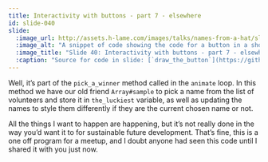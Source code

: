 ```yaml
---
title: Interactivity with buttons - part 7 - elsewhere
id: slide-040
slide:
  :image_url: http://assets.h-lame.com/images/talks/names-from-a-hat/slides/040.png
  :image_alt: "A snippet of code showing the code for a button in a shoes app; the new methods for animating the UI are highlighted; source: draw_the_button: https://github.com/h-lame/lruggery/blob/4e02855d64a111c8ee72e1a736da7a868384a1f8/names_from_a_hat/haphazard2.rb#L21-L44 / animate: https://github.com/h-lame/lruggery/blob/4e02855d64a111c8ee72e1a736da7a868384a1f8/names_from_a_hat/haphazard2.rb#L113-L118 / pick_a_winner: https://github.com/h-lame/lruggery/blob/4e02855d64a111c8ee72e1a736da7a868384a1f8/names_from_a_hat/haphazard2.rb#L98-L102"
  :image_title: "Slide 40: Interactivity with buttons - part 7 - elsewhere"
  :caption: "Source for code in slide: [`draw_the_button`](https://github.com/h-lame/lruggery/blob/4e02855d64a111c8ee72e1a736da7a868384a1f8/names_from_a_hat/haphazard2.rb#L21-L44), [`animate`](https://github.com/h-lame/lruggery/blob/4e02855d64a111c8ee72e1a736da7a868384a1f8/names_from_a_hat/haphazard2.rb#L113-L118), [`pick_a_winner`](https://github.com/h-lame/lruggery/blob/4e02855d64a111c8ee72e1a736da7a868384a1f8/names_from_a_hat/haphazard2.rb#L98-L102)"
---
```

Well, it’s part of the `pick_a_winner` method called in the `animate` loop.  In this method we have our old friend `Array#sample` to pick a name from the list of volunteers and store it in `the_luckiest` variable, as well as updating the names to style them differently if they are the current chosen name or not.

All the things I want to happen are happening, but it’s not really done in the way you’d want it to for sustainable future development.  That’s fine, this is a one off program for a meetup, and I doubt anyone had seen this code until I shared it with you just now.
